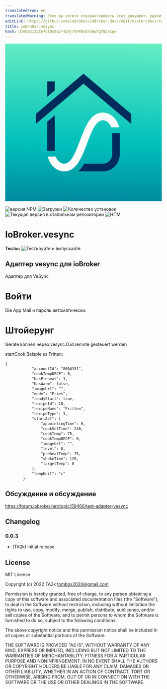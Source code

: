 ```yaml
---
translatedFrom: en
translatedWarning: Если вы хотите отредактировать этот документ, удалите поле «translationFrom», в противном случае этот документ будет снова автоматически переведен
editLink: https://github.com/ioBroker/ioBroker.docs/edit/master/docs/ru/adapterref/iobroker.vesync/README.md
title: ioBroker.vesync
hash: U7nb021ZVEe7qtDs0Zz+TpOj7SPP8vGYoHwTqfQCxCg=
---
```

![Логотип](../../../en/adapterref/iobroker.vesync/admin/vesync.png)

![версия NPM](https://img.shields.io/npm/v/iobroker.vesync.svg)
![Загрузки](https://img.shields.io/npm/dm/iobroker.vesync.svg)
![Количество установок](https://iobroker.live/badges/vesync-installed.svg)
![Текущая версия в стабильном репозитории](https://iobroker.live/badges/vesync-stable.svg)
![НПМ](https://nodei.co/npm/iobroker.vesync.png?downloads=true)

# IoBroker.vesync
**Тесты:** ![Тестируйте и выпускайте](https://github.com/TA2k/ioBroker.vesync/workflows/Test%20and%20Release/badge.svg)

## Адаптер vesync для ioBroker
Адаптер для VeSync

# Войти
Die App Mail и пароль автоматически.

# Штойерунг
Gerate können через vesync.0.id.remote gesteuert werden

startCook Beispieles Fritten:

```
{
            "accountId": "8604151",
            "cookTempDECP": 0,
            "hasPreheat": 1,
            "hasWarm": false,
            "imageUrl": "",
            "mode": "Fries",
            "readyStart": true,
            "recipeId": 18,
            "recipeName": "Fritten",
            "recipeType": 3,
            "startAct": {
                "appointingTime": 0,
                "cookSetTime": 240,
                "cookTemp": 75,
                "cookTempDECP": 0,
                "imageUrl": "",
                "level": 0,
                "preheatTemp": 75,
                "shakeTime": 120,
                "targetTemp": 0
            },
            "tempUnit": "c"
        }
```

## Обсуждение и обсуждение
<https://forum.iobroker.net/topic/59466/test-adapter-vesync>

## Changelog

### 0.0.3

- (TA2k) initial release

## License

MIT License

Copyright (c) 2022 TA2k <tombox2020@gmail.com>

Permission is hereby granted, free of charge, to any person obtaining a copy
of this software and associated documentation files (the "Software"), to deal
in the Software without restriction, including without limitation the rights
to use, copy, modify, merge, publish, distribute, sublicense, and/or sell
copies of the Software, and to permit persons to whom the Software is
furnished to do so, subject to the following conditions:

The above copyright notice and this permission notice shall be included in all
copies or substantial portions of the Software.

THE SOFTWARE IS PROVIDED "AS IS", WITHOUT WARRANTY OF ANY KIND, EXPRESS OR
IMPLIED, INCLUDING BUT NOT LIMITED TO THE WARRANTIES OF MERCHANTABILITY,
FITNESS FOR A PARTICULAR PURPOSE AND NONINFRINGEMENT. IN NO EVENT SHALL THE
AUTHORS OR COPYRIGHT HOLDERS BE LIABLE FOR ANY CLAIM, DAMAGES OR OTHER
LIABILITY, WHETHER IN AN ACTION OF CONTRACT, TORT OR OTHERWISE, ARISING FROM,
OUT OF OR IN CONNECTION WITH THE SOFTWARE OR THE USE OR OTHER DEALINGS IN THE
SOFTWARE.